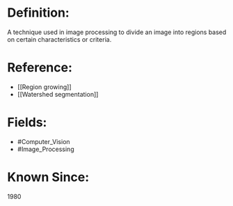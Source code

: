 

# Definition:
A technique used in image processing to divide an image into regions based on certain characteristics or criteria.

# Reference:
- [[Region growing]]
- [[Watershed segmentation]]

# Fields: 
- #Computer_Vision
- #Image_Processing

# Known Since:
1980

